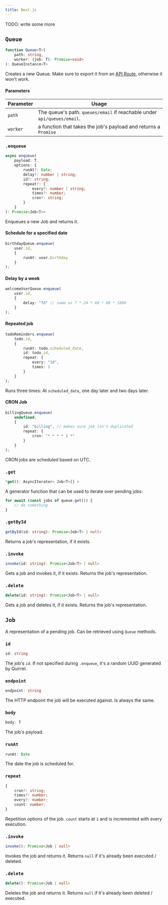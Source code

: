 ```yaml
---
title: Next.js
---
```


TODO: write some more

## `Queue`

```ts
function Queue<T>(
    path: string,
    worker: (job: T): Promise<void>
): QueueInstance<T>
```

Creates a new Queue.
Make sure to export it from an [API Route](https://nextjs.org/docs/api-routes/introduction), otherwise it won't work.

#### Parameters

| Parameter | Usage                                                                   |
| --------- | ----------------------------------------------------------------------- |
| `path`    | The queue's path. `queues/email` if reachable under `api/queues/email`. |
| `worker`  | a function that takes the job's payload and returns a `Promise`         |


### `.enqueue`

```ts
async enqueue(
    payload: T,
    options: {
        runAt?: Date;
        delay?: number | string;
        id?: string;
        repeat?: {
            every?: number | string;
            times?: number;
            cron?: string;
        }
    }
): Promise<Job<T>>
```

Enqueues a new Job and returns it.

#### Schedule for a specified date

```ts
birthdayQueue.enqueue(
    user.id,
    {
        runAt: user.birthday
    }
);
```

#### Delay by a week

```ts
welcomeUserQueue.enqueue(
    user.id,
    {
        delay: "7d" // same as 7 * 24 * 60 * 60 * 1000
    }
);
```

#### Repeated job

```ts
todoReminders.enqueue(
    todo.id,
    {
        runAt: todo.scheduled_date,
        id: todo.id,
        repeat: {
            every: "1d",
            times: 3
        }
    }
);
```

Runs three times: At `scheduled_date`, one day later and two days later.

#### CRON Job

```ts
billingQueue.enqueue(
    undefined,
    {
        id: "billing", // makes sure job isn't duplicated
        repeat: {
            cron: "* * * * 1 *"
        }
    }
);
```

CRON jobs are scheduled based on UTC.

### `.get`

```ts
*get(): AsyncIterator< Job<T>[] >
```

A generator function that can be used to iterate over pending jobs:

```ts
for await (const jobs of queue.get()) {
    // do something
}
```

### `.getById`

```ts
getById(id: string): Promise<Job<T> | null>
```

Returns a job's representation, if it exists.

### `.invoke`

```ts
invoke(id: string): Promise<Job<T> | null>
```

Gets a job and invokes it, if it exists.
Returns the job's representation.

### `.delete`

```ts
delete(id: string): Promise<Job<T> | null>
```

Gets a job and deletes it, if it exists.
Returns the job's representation.

## `Job`

A representation of a pending job.
Can be retrieved using `Queue` methods.

### `id`

```ts
id: string
```

The job's `id`.
If not specified during `.enqueue`, it's a random UUID generated by Quirrel.

### `endpoint`

```ts
endpoint: string
```

The HTTP endpoint the job will be executed against.
Is always the same.

### `body`

```ts
body: T
```

The job's payload.

### `runAt`

```ts
runAt: Date
```

The date the job is scheduled for.

### `repeat`

```ts
{
    cron?: string;
    times?: number;
    every?: number;
    count: number;
}
```

Repetition options of the job.
`count` starts at `1` and is incremented with every execution.

### `.invoke`

```ts
invoke(): Promise<Job | null>
```

Invokes the job and returns it.
Returns `null` if it's already been executed / deleted.

### `.delete`

```ts
delete(): Promise<Job | null>
```

Deletes the job and returns it.
Returns `null` if it's already been deleted / executed.
